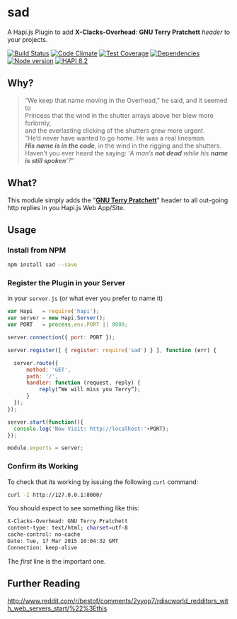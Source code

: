 # sad

A Hapi.js Plugin to add
**X-Clacks-Overhead**: **GNU Terry Pratchett** *header* to your projects.

[![Build Status](https://travis-ci.org/pandajs/sad.png?branch=master)](https://travis-ci.org/pandajs/sad) [![Code Climate](https://codeclimate.com/github/pandajs/sad.png)](https://codeclimate.com/github/pandajs/sad)
[![Test Coverage](https://codeclimate.com/github/pandajs/sad/badges/coverage.svg)](https://codeclimate.com/github/pandajs/sad) [![Dependencies](https://david-dm.org/pandajs/sad.png?theme=shields.io)](https://david-dm.org/pandajs/sad)
[![Node version](https://img.shields.io/node/v/atimer.svg?style=flat)](http://nodejs.org/download/)
[![HAPI 8.2](http://img.shields.io/badge/hapi-8.4-brightgreen.svg)](http://hapijs.com)


## Why?

> “We keep that name moving in the Overhead,” he said, and it seemed to  
> Princess that the wind in the shutter arrays above her blew more forlornly,  
> and the everlasting clicking of the shutters grew more urgent.  
> “He’d never have wanted to go home. He was a real linesman.  
> ***His name is in the code***, in the wind in the rigging and the shutters.  
> Haven’t you ever heard the saying:
> ‘*A man’s **not dead** while his **name is still spoken**’?*”

## What?

This module simply adds the
"[**GNU Terry Pratchett**](http://np.reddit.com/r/discworld/comments/2yt9j6/gnu_terry_pratchett/cpcvz46)" header
to all out-going http replies in you Hapi.js Web App/Site.

## Usage

### Install from NPM

```sh
npm install sad --save
```

### Register the Plugin in your Server

in your `server.js` (or what ever you prefer to name it)

```js
var Hapi   = require('hapi');
var server = new Hapi.Server();
var PORT   = process.env.PORT || 8000;

server.connection({ port: PORT });

server.register([ { register: require('sad') } ], function (err) {

  server.route({
      method: 'GET',
      path: '/',
      handler: function (request, reply) {
          reply(“We will miss you Terry”);
      }
  });
});

server.start(function(){
  console.log('Now Visit: http://localhost:'+PORT);
});

module.exports = server;

```

### Confirm its Working

To check that its working by issuing the following `curl` command:

```sh
curl -I http://127.0.0.1:8000/
```

You should expect to see something like this:

```sh
X-Clacks-Overhead: GNU Terry Pratchett
content-type: text/html; charset=utf-8
cache-control: no-cache
Date: Tue, 17 Mar 2015 10:04:32 GMT
Connection: keep-alive
```
The *first* line is the important one.

## Further Reading

http://www.reddit.com/r/bestof/comments/2yyop7/rdiscworld_redditors_with_web_servers_start/%22%3Ethis
